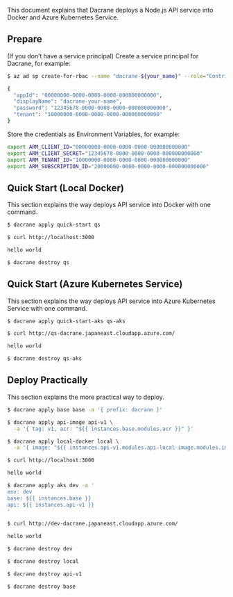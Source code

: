 This document explains that Dacrane deploys a Node.js API service into Docker and Azure Kubernetes Service.

## Prepare

(If you don’t have a service principal) Create a service principal for Dacrane, for example:

```bash
$ az ad sp create-for-rbac --name "dacrane-${your_name}" --role="Contributor" --scopes="/subscriptions/${your_subscription_id}"

{
  "appId": "00000000-0000-0000-0000-000000000000",
  "displayName": "dacrane-your-name",
  "password": "12345678-0000-0000-0000-000000000000",
  "tenant": "10000000-0000-0000-0000-000000000000"
}
```

Store the credentials as Environment Variables, for example:

```bash
export ARM_CLIENT_ID="00000000-0000-0000-0000-000000000000"
export ARM_CLIENT_SECRET="12345678-0000-0000-0000-000000000000"
export ARM_TENANT_ID="10000000-0000-0000-0000-000000000000"
export ARM_SUBSCRIPTION_ID="20000000-0000-0000-0000-000000000000"
```

## Quick Start (Local Docker)

This section explains the way deploys API service into Docker with one command.

```bash
$ dacrane apply quick-start qs
```

```bash
$ curl http://localhost:3000

hello world
```

```bash
$ dacrane destroy qs
```

## Quick Start (Azure Kubernetes Service)

This section explains the way deploys API service into Azure Kubernetes Service with one command.

```bash
$ dacrane apply quick-start-aks qs-aks
```

```bash
$ curl http://qs-dacrane.japaneast.cloudapp.azure.com/

hello world
```

```bash
$ dacrane destroy qs-aks
```

## Deploy Practically

This section explains the more practical way to deploy.

```bash
$ dacrane apply base base -a '{ prefix: dacrane }'
```

```bash
$ dacrane apply api-image api-v1 \
  -a '{ tag: v1, acr: "${{ instances.base.modules.acr }}" }'
```

```bash
$ dacrane apply local-docker local \
  -a '{ image: "${{ instances.api-v1.modules.api-local-image.modules.image }}" }'
```

```bash
$ curl http://localhost:3000

hello world
```

```bash
$ dacrane apply aks dev -a '
env: dev
base: ${{ instances.base }}
api: ${{ instances.api-v1 }}
'
```

```bash
$ curl http://dev-dacrane.japaneast.cloudapp.azure.com/

hello world
```

```bash
$ dacrane destroy dev
```

```bash
$ dacrane destroy local
```

```bash
$ dacrane destroy api-v1
```

```bash
$ dacrane destroy base
```
